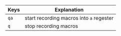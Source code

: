 Keys | Explanation
--- | ---
`qa` | start recording macros into `a` regester
`q` | stop recording macros
